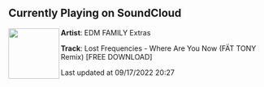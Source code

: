 ## Currently Playing on SoundCloud

[<img align="left" width="100" src="https://i1.sndcdn.com/artworks-pjhN4ylAyY1QDkce-f4bdoA-t500x500.jpg">](https://soundcloud.com/edmfamilyextras/lost-frequencies-where-are-you-now-fat-tony-remix-free-download)

**Artist**: EDM FAMILY Extras 

**Track**: Lost Frequencies - Where Are You Now (FÄT TONY Remix) [FREE DOWNLOAD]

Last updated at 09/17/2022 20:27
